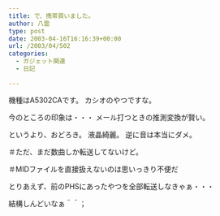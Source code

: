 ```yaml
---
title: で、携帯買いました。
author: 八雲
type: post
date: 2003-04-16T16:16:39+00:00
url: /2003/04/502
categories:
  - ガジェット関連
  - 日記

---
```

機種はA5302CAです。 カシオのやつですな。
  
今のところの印象は・・・ メール打つときの推測変換が賢い。
  
というより、おどろき。 液晶綺麗。 逆に音は本当にダメ。
  
＃ただ、まだ数曲しか転送してないけど。
  
＃MIDファイルを直接扱えないのは思いっきり不便だ

とりあえず、前のPHSにあったやつを全部転送しなきゃぁ・・・
  
結構しんどいなぁ＾＾；